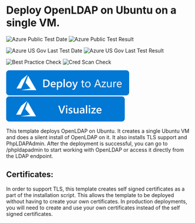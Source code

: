# Deploy OpenLDAP on Ubuntu on a single VM.

![Azure Public Test Date](https://azurequickstartsservice.blob.core.windows.net/badges/openldap-singlevm-ubuntu/PublicLastTestDate.svg)
![Azure Public Test Result](https://azurequickstartsservice.blob.core.windows.net/badges/openldap-singlevm-ubuntu/PublicDeployment.svg)

![Azure US Gov Last Test Date](https://azurequickstartsservice.blob.core.windows.net/badges/openldap-singlevm-ubuntu/FairfaxLastTestDate.svg)
![Azure US Gov Last Test Result](https://azurequickstartsservice.blob.core.windows.net/badges/openldap-singlevm-ubuntu/FairfaxDeployment.svg)

![Best Practice Check](https://azurequickstartsservice.blob.core.windows.net/badges/openldap-singlevm-ubuntu/BestPracticeResult.svg)
![Cred Scan Check](https://azurequickstartsservice.blob.core.windows.net/badges/openldap-singlevm-ubuntu/CredScanResult.svg)

[![Deploy To Azure](https://raw.githubusercontent.com/Azure/azure-quickstart-templates/master/1-CONTRIBUTION-GUIDE/images/deploytoazure.svg?sanitize=true)]("https://portal.azure.com/#create/Microsoft.Template/uri/https%3A%2F%2Fraw.githubusercontent.com%2FAzure%2Fazure-quickstart-templates%2Fmaster%2Fopenldap-singlevm-ubuntu%2Fazuredeploy.json")  [![Visualize](https://raw.githubusercontent.com/Azure/azure-quickstart-templates/master/1-CONTRIBUTION-GUIDE/images/visualizebutton.svg?sanitize=true)]("http://armviz.io/#/?load=https%3A%2F%2Fraw.githubusercontent.com%2FAzure%2Fazure-quickstart-templates%2Fmaster%2Fopenldap-singlevm-ubuntu%2Fazuredeploy.json")

This template deploys OpenLDAP on Ubuntu. It creates a single Ubuntu VM and does a silent install of OpenLDAP on it. It also installs TLS support and PhpLDAPAdmin. After the deployment is successful, you can go to /phpldapadmin to start working with OpenLDAP or access it directly from the LDAP endpoint.

## Certificates:
In order to support TLS, this template creates self signed certificates as a part of the installation script. This allows the template to be deployed without having to create your own certificates. In production deployments, you will need to create and use your own certificates instead of the self signed certificates.


